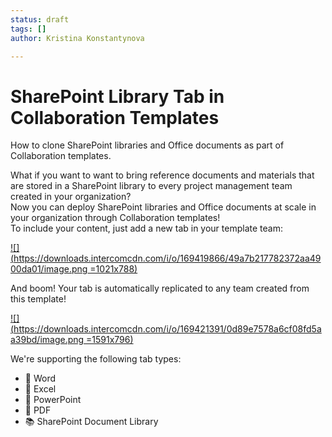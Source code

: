 ```yaml
---
status: draft
tags: []
author: Kristina Konstantynova

---
```

# **SharePoint Library Tab in Collaboration Templates**

How to clone SharePoint libraries and Office documents as part of Collaboration templates.

  
What if you want to want to bring reference documents and materials that are stored in a SharePoint library to every project management team created in your organization?  
Now you can deploy SharePoint libraries and Office documents at scale in your organization through Collaboration templates!  
To include your content, just add a new tab in your template team:

[![](https://downloads.intercomcdn.com/i/o/169419866/49a7b217782372aa4900da01/image.png =1021x788)](https://downloads.intercomcdn.com/i/o/169419866/49a7b217782372aa4900da01/image.png)

And boom! Your tab is automatically replicated to any team created from this template!

[![](https://downloads.intercomcdn.com/i/o/169421391/0d89e7578a6cf08fd5aa39bd/image.png =1591x796)](https://downloads.intercomcdn.com/i/o/169421391/0d89e7578a6cf08fd5aa39bd/image.png)

We're supporting the following tab types:

* 📘 Word
* 📗 Excel
* 📕 PowerPoint
* 💼 PDF
* 📚 SharePoint Document Library